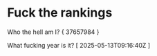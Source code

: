 # Fuck the rankings

Who the hell am I?
{ 37657984 }

What fucking year is it?
[ 2025-05-13T09:16:40Z ]
